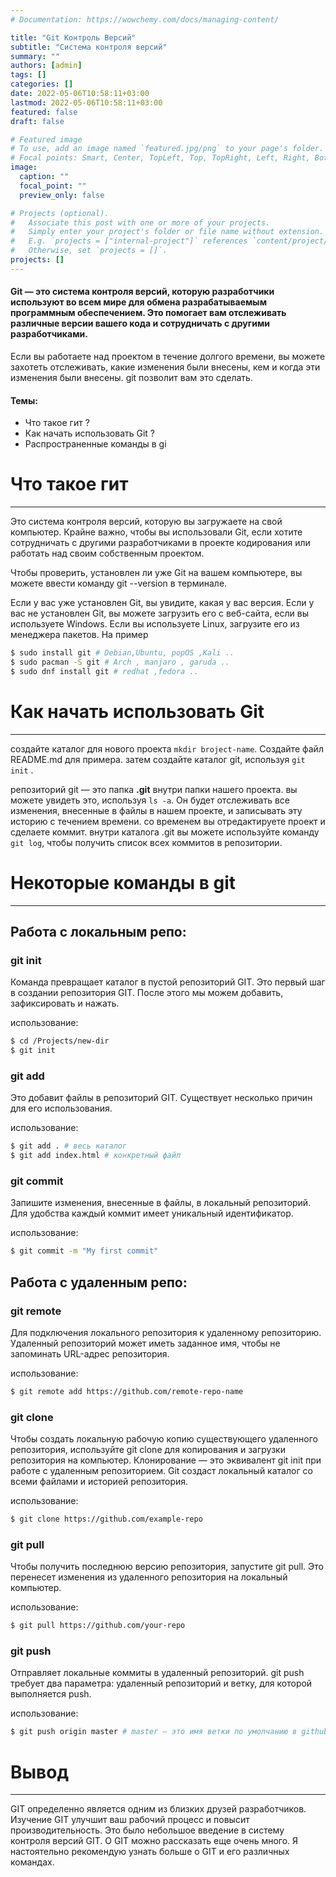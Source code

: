 ```yaml
---
# Documentation: https://wowchemy.com/docs/managing-content/

title: "Git Контроль Версий"
subtitle: "Система контроля версий"
summary: ""
authors: [admin]
tags: []
categories: []
date: 2022-05-06T10:58:11+03:00
lastmod: 2022-05-06T10:58:11+03:00
featured: false
draft: false

# Featured image
# To use, add an image named `featured.jpg/png` to your page's folder.
# Focal points: Smart, Center, TopLeft, Top, TopRight, Left, Right, BottomLeft, Bottom, BottomRight.
image:
  caption: ""
  focal_point: ""
  preview_only: false

# Projects (optional).
#   Associate this post with one or more of your projects.
#   Simply enter your project's folder or file name without extension.
#   E.g. `projects = ["internal-project"]` references `content/project/deep-learning/index.md`.
#   Otherwise, set `projects = []`.
projects: []
---
```


#### Git — это система контроля версий, которую разработчики используют во всем мире для обмена разрабатываемым программным обеспечением. Это помогает вам отслеживать различные версии вашего кода и сотрудничать с другими разработчиками.


Если вы работаете над проектом в течение долгого времени, вы можете захотеть отслеживать, какие изменения были внесены, кем и когда эти изменения были внесены. git позволит вам это сделать.


#### Темы:

- Что такое гит ?
- Как начать использовать Git ?
- Распространенные команды в gi

# Что такое гит

***

Это система контроля версий, которую вы загружаете на свой компьютер. Крайне важно, чтобы вы использовали Git, если хотите сотрудничать с другими разработчиками в проекте кодирования или работать над своим собственным проектом.

Чтобы проверить, установлен ли уже Git на вашем компьютере, вы можете ввести команду git --version в терминале.

Если у вас уже установлен Git, вы увидите, какая у вас версия. Если у вас не установлен Git, вы можете загрузить его с веб-сайта, если вы используете Windows. Если вы используете Linux, загрузите его из менеджера пакетов. На пример

```bash
$ sudo install git # Debian,Ubuntu, popOS ,Kali ..
$ sudo pacman -S git # Arch , manjaro , garuda ..
$ sudo dnf install git # redhat ,fedora ..
```


# Как начать использовать Git

***

создайте каталог для нового проекта `mkdir broject-name`. Cоздайте файл README.md для примера. затем создайте каталог git, используя `git init` .

репозиторий git — это папка **.git** внутри папки нашего проекта. вы можете увидеть это, используя `ls -a`. Он будет отслеживать все изменения, внесенные в файлы в нашем проекте, и записывать эту историю с течением времени. со временем вы отредактируете проект и сделаете коммит. внутри каталога .git вы можете используйте команду `git log`, чтобы получить список всех коммитов в репозитории.


# Некоторые команды в git

***

## Работа с локальным репо:

### git init

Команда превращает каталог в пустой репозиторий GIT. Это первый шаг в создании репозитория GIT. После этого мы можем добавить, зафиксировать и нажать.

использование:
 
```bash
$ cd /Projects/new-dir
$ git init
```

### git add
Это добавит файлы в репозиторий GIT. Существует несколько причин для его использования. 

использование: 

```bash
$ git add . # весь каталог
$ git add index.html # конкретный файл
```

### git commit 


Запишите изменения, внесенные в файлы, в локальный репозиторий. Для удобства каждый коммит имеет уникальный идентификатор.

использование:
 
```bash
$ git commit -m "My first commit"
```

## Работа с удаленным репо:

### git remote

Для подключения локального репозитория к удаленному репозиторию. Удаленный репозиторий может иметь заданное имя, чтобы не запоминать URL-адрес репозитория.

использование:
 
```bash
$ git remote add https://github.com/remote-repo-name 

```

### git clone

Чтобы создать локальную рабочую копию существующего удаленного репозитория, используйте git clone для копирования и загрузки репозитория на компьютер. Клонирование — это эквивалент git init при работе с удаленным репозиторием. Git создаст локальный каталог со всеми файлами и историей репозитория.

использование:
 
```bash
$ git clone https://github.com/example-repo
```
	
### git pull

Чтобы получить последнюю версию репозитория, запустите git pull. Это перенесет изменения из удаленного репозитория на локальный компьютер.

использование:

```bash
$ git pull https://github.com/your-repo
```

### git push

Отправляет локальные коммиты в удаленный репозиторий. git push требует два параметра: удаленный репозиторий и ветку, для которой выполняется push.

использование:

```bash
$ git push origin master # master — это имя ветки по умолчанию в github.
```

# Вывод

***

GIT определенно является одним из близких друзей разработчиков. Изучение GIT улучшит ваш рабочий процесс и повысит производительность. Это было небольшое введение в систему контроля версий GIT. О GIT можно рассказать еще очень много. Я настоятельно рекомендую узнать больше о GIT и его различных командах.

	
